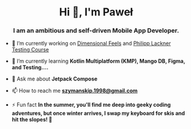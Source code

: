 <h1 align="center">Hi 👋, I'm Paweł</h1>
<h3 align="center">I am an ambitious and self-driven Mobile App Developer.</h3>

- 🔭 I’m currently working on [Dimensional Feels](https://github.com/Pablit0x/Dimensional-Feels) and [Philipp Lackner Testing Course](https://github.com/Pablit0x/TestingCourse)

- 🌱 I’m currently learning **Kotlin Multiplatform (KMP), Mango DB, Figma, and Testing....**

- 💬 Ask me about **Jetpack Compose**

- 📫 How to reach me **szymanskip.1998@gmail.com**

- ⚡ Fun fact **In the summer, you'll find me deep into geeky coding adventures, but once winter arrives, I swap my keyboard for skis and hit the slopes! 🎿**


</p>

